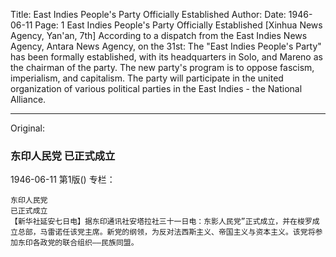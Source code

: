 Title: East Indies People's Party Officially Established
Author:
Date: 1946-06-11
Page: 1
    East Indies People's Party
    Officially Established
    [Xinhua News Agency, Yan'an, 7th] According to a dispatch from the East Indies News Agency, Antara News Agency, on the 31st: The "East Indies People's Party" has been formally established, with its headquarters in Solo, and Mareno as the chairman of the party. The new party's program is to oppose fascism, imperialism, and capitalism. The party will participate in the united organization of various political parties in the East Indies - the National Alliance.



<hr /> 

Original: 


### 东印人民党  已正式成立

1946-06-11
第1版()
专栏：

    东印人民党
    已正式成立
    【新华社延安七日电】据东印通讯社安塔拉社三十一日电：东影人民党”正式成立，并在梭罗成立总部，马雷诺任该党主席。新党的纲领，为反对法西斯主义、帝国主义与资本主义。该党将参加东印各政党的联合组织——民族同盟。
